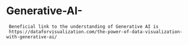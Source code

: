 # Generative-AI-
     Beneficial link to the understanding of Generative AI is 
     https://dataforvisualization.com/the-power-of-data-visualization-with-generative-ai/
